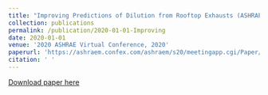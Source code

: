 ```yaml
---
title: "Improving Predictions of Dilution from Rooftop Exhausts (ASHRAE 1823-RP)"
collection: publications
permalink: /publication/2020-01-01-Improving
date: 2020-01-01
venue: '2020 ASHRAE Virtual Conference, 2020'
paperurl: 'https://ashraem.confex.com/ashraem/s20/meetingapp.cgi/Paper/27354'
citation: ' '
---
```

[Download paper here](https://ashraem.confex.com/ashraem/s20/meetingapp.cgi/Paper/27354)


